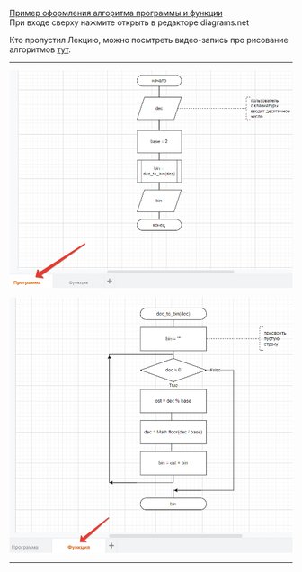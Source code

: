 


[Пример оформления алгоритма программы и функции](https://drive.google.com/file/d/1lfb2mzKypChtKvTO9MQTv3uQwkV5YtOI/view?usp=sharing)  
При входе сверху нажмите открыть в редакторе diagrams.net  

Кто пропустил Лекцию, можно посмтреть видео-запись про рисование алгоритмов [тут](https://bbb6.psaa.ru/playback/presentation/2.3/5923e2ed02a74e7b4d531d5d9ea23446bfaca0d7-1635143960416).  

---  

![](01_prog.png)  

![](02_func.png)  

---  

